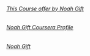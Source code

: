 ###### [This Course offer by Noah Gift](https://www.coursera.org/specializations/building-cloud-computing-solutions-at-scale)
###### [Noah Gift Coursera Profile](https://www.coursera.org/instructor/noahgift)
###### [Noah Gift](https://noahgift.com/)
